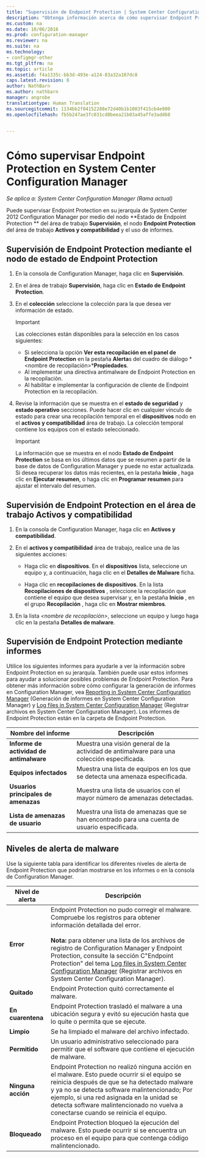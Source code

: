 ```yaml
---
title: "Supervisión de Endpoint Protection | System Center Configuration Manager"
description: "Obtenga información acerca de cómo supervisar Endpoint Protection en la jerarquía de System Center Configuration Manager."
ms.custom: na
ms.date: 10/06/2016
ms.prod: configuration-manager
ms.reviewer: na
ms.suite: na
ms.technology:
- configmgr-other
ms.tgt_pltfrm: na
ms.topic: article
ms.assetid: f4a1335c-bb3d-493e-a124-83a32a107dc8
caps.latest.revision: 8
author: NathBarn
ms.author: nathbarn
manager: angrobe
translationtype: Human Translation
ms.sourcegitcommit: 1134bb2f04152288e72d40b1b1083f415cb4e900
ms.openlocfilehash: fb5b247ae3fc031cd0beea21b03a45affe3add68


---
```

# <a name="how-to-monitor-endpoint-protection-in-system-center-configuration-manager"></a>Cómo supervisar Endpoint Protection en System Center Configuration Manager

*Se aplica a: System Center Configuration Manager (Rama actual)*

Puede supervisar Endpoint Protection en su jerarquía de System Center 2012 Configuration Manager por medio del nodo **Estado de Endpoint Protection	** del área de trabajo **Supervisión**, el nodo **Endpoint Protection** del área de trabajo **Activos y compatibilidad** y el uso de informes.  

##  <a name="a-namebkmk1a-how-to-monitor-endpoint-protection-by-using-the-endpoint-protection-status-node"></a><a name="BKMK_1"></a> Supervisión de Endpoint Protection mediante el nodo de estado de Endpoint Protection  

1.  En la consola de Configuration Manager, haga clic en **Supervisión**.  

2.  En el área de trabajo **Supervisión**, haga clic en **Estado de Endpoint Protection**.  

3.  En el **colección** seleccione la colección para la que desea ver información de estado.  

    > [!IMPORTANT]  
    >  Las colecciones están disponibles para la selección en los casos siguientes:  
    >   
    >  -   Si selecciona la opción **Ver esta recopilación en el panel de Endpoint Protection** en la pestaña **Alerta**s del cuadro de diálogo *<nombre de recopilación\>***Propiedades**.  
    > -   Al implementar una directiva antimalware de Endpoint Protection en la recopilación.  
    > -   Al habilitar e implementar la configuración de cliente de Endpoint Protection en la recopilación.  

4.  Revise la información que se muestra en el **estado de seguridad** y **estado operativo** secciones. Puede hacer clic en cualquier vínculo de estado para crear una recopilación temporal en el **dispositivos** nodo en el **activos y compatibilidad** área de trabajo. La colección temporal contiene los equipos con el estado seleccionado.  

    > [!IMPORTANT]  
    >  La información que se muestra en el nodo **Estado de Endpoint Protection** se basa en los últimos datos que se resumen a partir de la base de datos de Configuration Manager y puede no estar actualizada. Si desea recuperar los datos más recientes, en la pestaña **Inicio** , haga clic en **Ejecutar resumen**, o haga clic en **Programar resumen** para ajustar el intervalo del resumen.  

##  <a name="a-namebkmk2a-how-to-monitor-endpoint-protection-in-the-assets-and-compliance-workspace"></a><a name="BKMK_2"></a> Supervisión de Endpoint Protection en el área de trabajo Activos y compatibilidad  

1.  En la consola de Configuration Manager, haga clic en **Activos y compatibilidad**.  

2.  En el **activos y compatibilidad** área de trabajo, realice una de las siguientes acciones:  

    -   Haga clic en **dispositivos**. En el **dispositivos** lista, seleccione un equipo y, a continuación, haga clic en el **Detalles de Malware** ficha.  

    -   Haga clic en **recopilaciones de dispositivos**. En la lista **Recopilaciones de dispositivos** , seleccione la recopilación que contiene el equipo que desea supervisar y, en la pestaña **Inicio** , en el grupo **Recopilación** , haga clic en **Mostrar miembros**.  

3.  En la lista *<nombre de recopilación\>*, seleccione un equipo y luego haga clic en la pestaña **Detalles de malware**.  

##  <a name="a-namebkmk3a-how-to-monitor-endpoint-protection-by-using-reports"></a><a name="BKMK_3"></a> Supervisión de Endpoint Protection mediante informes  
 Utilice los siguientes informes para ayudarle a ver la información sobre Endpoint Protection en su jerarquía. También puede usar estos informes para ayudar a solucionar posibles problemas de Endpoint Protection. Para obtener más información sobre cómo configurar la generación de informes en Configuration Manager, vea [Reporting in System Center Configuration Manager](../../core/servers/manage/reporting.md) (Generación de informes en System Center Configuration Manager) y [Log files in System Center Configuration Manager](../../core/plan-design/hierarchy/log-files.md) (Registrar archivos en System Center Configuration Manager). Los informes de Endpoint Protection están en la carpeta de Endpoint Protection.  

|Nombre del informe|Descripción|  
|-----------------|-----------------|  
|**Informe de actividad de antimalware**|Muestra una visión general de la actividad de antimalware para una colección especificada.|  
|**Equipos infectados**|Muestra una lista de equipos en los que se detecta una amenaza especificada.|  
|**Usuarios principales de amenazas**|Muestra una lista de usuarios con el mayor número de amenazas detectadas.|  
|**Lista de amenazas de usuario**|Muestra una lista de amenazas que se han encontrado para una cuenta de usuario especificada.|  

## <a name="malware-alert-levels"></a>Niveles de alerta de malware  
 Use la siguiente tabla para identificar los diferentes niveles de alerta de Endpoint Protection que podrían mostrarse en los informes o en la consola de Configuration Manager.  

|Nivel de alerta|Descripción|  
|-----------------|-----------------|  
|**Error**|Endpoint Protection no pudo corregir el malware. Compruebe los registros para obtener información detallada del error.<br /><br /> **Nota:** para obtener una lista de los archivos de registro de Configuration Manager y Endpoint Protection, consulte la sección C"Endpoint Protection" del tema [Log files in System Center Configuration Manager](../../core/plan-design/hierarchy/log-files.md) (Registrar archivos en System Center Configuration Manager).|  
|**Quitado**|Endpoint Protection quitó correctamente el malware.|  
|**En cuarentena**|Endpoint Protection trasladó el malware a una ubicación segura y evitó su ejecución hasta que lo quite o permita que se ejecute.|  
|**Limpio**|Se ha limpiado el malware del archivo infectado.|  
|**Permitido**|Un usuario administrativo seleccionado para permitir que el software que contiene el ejecución de malware.|  
|**Ninguna acción**|Endpoint Protection no realizó ninguna acción en el malware. Esto puede ocurrir si el equipo se reinicia después de que se ha detectado malware y ya no se detecta software malintencionado; Por ejemplo, si una red asignada en la unidad se detecta software malintencionado no vuelva a conectarse cuando se reinicia el equipo.|  
|**Bloqueado**|Endpoint Protection bloqueó la ejecución del malware. Esto puede ocurrir si se encuentra un proceso en el equipo para que contenga código malintencionado.|



<!--HONumber=Nov16_HO1-->


